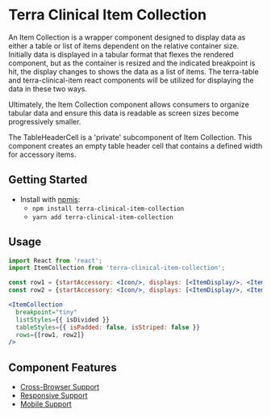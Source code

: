 # Terra Clinical Item Collection

An Item Collection is a wrapper component designed to display data as either a table or list of items dependent on the relative container size. Initially data is displayed in a tabular format that flexes the rendered component, but as the container is resized and the indicated breakpoint is hit, the display changes to shows the data as a list of items. The terra-table and terra-clinical-item react components will be utilized for displaying the data in these two ways.

Ultimately, the Item Collection component allows consumers to organize tabular data and ensure this data is readable as screen sizes become progressively smaller.

The TableHeaderCell is a 'private' subcomponent of Item Collection. This component creates an empty table header cell that contains a defined width for accessory items.

## Getting Started

- Install with [npmjs](https://www.npmjs.com):
  - `npm install terra-clinical-item-collection`
  - `yarn add terra-clinical-item-collection`

## Usage

```jsx
import React from 'react';
import ItemCollection from 'terra-clinical-item-collection';

const row1 = {startAccessory: <Icon/>, displays: [<ItemDisplay/>, <ItemDisplay/>], comment: <ItemComment/>, endAccessory: <Icon/>, itemStyles={{ layout: 'twoColumns' }} };
const row2 = {startAccessory: <Icon/>, displays: [<ItemDisplay/>, <ItemDisplay/>], comment: <ItemComment/>, endAccessory: <Icon/> };

<ItemCollection
  breakpoint="tiny"
  listStyles={{ isDivided }}
  tableStyles={{ isPadded: false, isStriped: false }}
  rows={[row1, row2]}
/>
```

## Component Features
* [Cross-Browser Support](https://github.com/cerner/terra-core/wiki/Component-Features#cross-browser-support)
* [Responsive Support](https://github.com/cerner/terra-core/wiki/Component-Features#responsive-support)
* [Mobile Support](https://github.com/cerner/terra-core/wiki/Component-Features#mobile-support)
